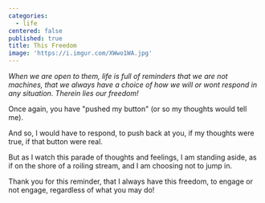 ```yaml
---
categories:
  - life
centered: false
published: true
title: This Freedom
image: 'https://i.imgur.com/XWwo1WA.jpg'
---
```

_When we are open to them, life is full of reminders that we are not machines, that we always have a choice of how we will or wont respond in any situation. Therein lies our freedom!_

Once again,
you have "pushed my button"
(or so my thoughts
would tell me).

And so,
I would have to respond,
to push back at you,
if my thoughts were true,
if that button were real.

But as I watch this parade
of thoughts and feelings,
I am standing aside,
as if on the shore
of a roiling stream,
and I am choosing
not to jump in.

Thank you for this reminder,
that I always have this freedom,
to engage or not engage,
regardless of what you may do!